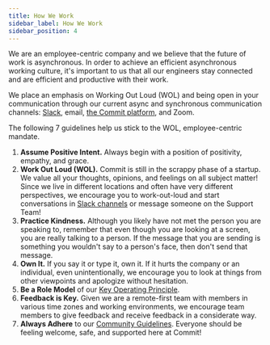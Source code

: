 ```yaml
---
title: How We Work
sidebar_label: How We Work
sidebar_position: 4
---
```


We are an employee-centric company and we believe that the future of work is asynchronous. In order to achieve an efficient asynchronous working culture, it's important to us that all our engineers stay connected and are efficient and productive with their work. 
 
We place an emphasis on Working Out Loud (WOL) and being open in your communication through our current async and synchronous communication channels: [Slack](https://commitdev.slack.com), email, [the Commit platform](https://app.commit.dev), and Zoom. 
 
The following 7 guidelines help us stick to the WOL, employee-centric mandate. 

1. **Assume Positive Intent.** Always begin with a position of positivity, empathy, and grace.
2. **Work Out Loud (WOL).** Commit is still in the scrappy phase of a startup. We value all your thoughts, opinions, and feelings on all subject matter! Since we live in different locations and often have very different perspectives, we encourage you to work-out-loud and start conversations in [Slack channels](https://docs.commit.dev/contribute/slack) or message someone on the Support Team! 
3. **Practice Kindness.** Although you likely have not met the person you are speaking to, remember that even though you are looking at a screen, you are really talking to a person. If the message that you are sending is something you wouldn't say to a person's face, then don't send that message. 
4. **Own It.** If you say it or type it, own it. If it hurts the company or an individual, even unintentionally, we encourage you to look at things from other viewpoints and apologize without hesitation.
5. **Be a Role Model** of our [Key Operating Principle](https://docs.commit.dev/about/key-operating-principle).
6. **Feedback is Key.** Given we are a remote-first team with members in various time zones and working environments, we encourage team members to give feedback and receive feedback in a considerate way.
7. **Always Adhere** to our [Community Guidelines](https://docs.commit.dev/about/code-of-conduct#community-guidelines). Everyone should be feeling welcome, safe, and supported here at Commit! 
